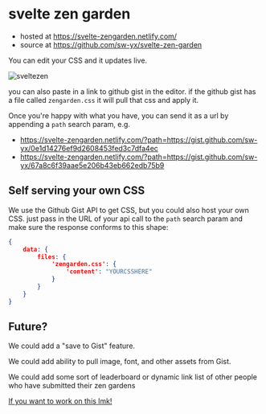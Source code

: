 # svelte zen garden

- hosted at https://svelte-zengarden.netlify.com/
- source at https://github.com/sw-yx/svelte-zen-garden

You can edit your CSS and it updates live.

![sveltezen](https://user-images.githubusercontent.com/6764957/73115075-7f2d4300-3eef-11ea-9c28-d499b7fbb4c1.gif)

you can also paste in a link to github gist in the editor. if the github gist has a file called `zengarden.css` it will pull that css and apply it.

Once you're happy with what you have, you can send it as a url by appending a `path` search param, e.g.

- https://svelte-zengarden.netlify.com/?path=https://gist.github.com/sw-yx/0e1d14276ef9d2608453fed3c7dfa4ec
- https://svelte-zengarden.netlify.com/?path=https://gist.github.com/sw-yx/67a8c6f39aae5e206b43eb662edb75b9

## Self serving your own CSS

We use the Github Gist API to get CSS, but you could also host your own CSS. just pass in the URL of your api call to the `path` search param and make sure the response conforms to this shape:

```json
{
	data: {
		files: {
			'zengarden.css': {
				'content': "YOURCSSHERE"
			}
		}
	}
}
```

## Future?

We could add a "save to Gist" feature.

We could add ability to pull image, font, and other assets from Gist.

We could add some sort of leaderboard or dynamic link list of other people who have submitted their zen gardens

[If you want to work on this lmk!](https://twitter.com/swyx)